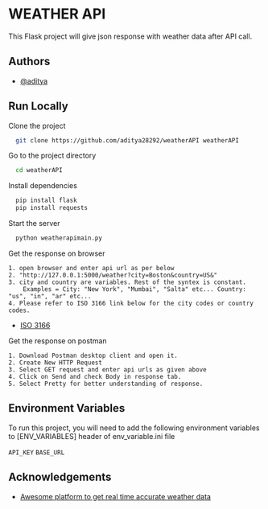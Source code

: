 
# WEATHER API

This Flask project will give json response  with weather data after API call.




## Authors

- [@aditya](https://github.com/aditya28292)

  
## Run Locally

Clone the project

```bash
  git clone https://github.com/aditya28292/weatherAPI weatherAPI
```

Go to the project directory

```bash
  cd weatherAPI
```

Install dependencies

```bash
  pip install flask
  pip install requests
```

Start the server

```bash
  python weatherapimain.py
```
Get the response on browser

    1. open browser and enter api url as per below 
    2. "http://127.0.0.1:5000/weather?city=Boston&country=US&"
    3. city and country are variables. Rest of the syntex is constant. 
        Examples = City: "New York", "Mumbai", "Salta" etc... Country: "us", "in", "ar" etc...
    4. Please refer to ISO 3166 link below for the city codes or country codes.
- [ISO 3166](https://www.iso.org/obp/ui/#search)
  
 Get the response on postman

    1. Download Postman desktop client and open it.
    2. Create New HTTP Request 
    3. Select GET request and enter api urls as given above
    4. Click on Send and check Body in response tab.
    5. Select Pretty for better understanding of response. 
## Environment Variables

To run this project, you will need to add the following environment variables to [ENV_VARIABLES] header of env_variable.ini file

`API_KEY`
`BASE_URL`



## Acknowledgements

 - [Awesome platform to get real time accurate weather data](https://openweathermap.org/current)
 
  
